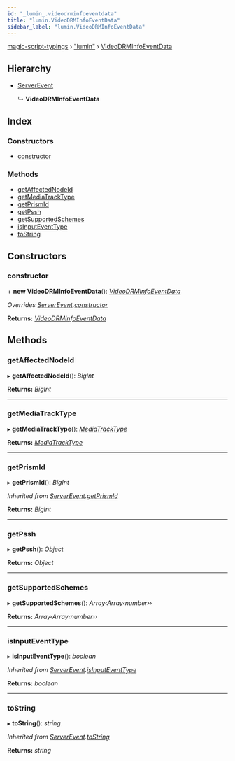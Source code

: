 ```yaml
---
id: "_lumin_.videodrminfoeventdata"
title: "lumin.VideoDRMInfoEventData"
sidebar_label: "lumin.VideoDRMInfoEventData"
---
```


[magic-script-typings](../index.md) › [&quot;lumin&quot;](../modules/_lumin_.md) › [VideoDRMInfoEventData](_lumin_.videodrminfoeventdata.md)

## Hierarchy

* [ServerEvent](_lumin_.serverevent.md)

  ↳ **VideoDRMInfoEventData**

## Index

### Constructors

* [constructor](_lumin_.videodrminfoeventdata.md#constructor)

### Methods

* [getAffectedNodeId](_lumin_.videodrminfoeventdata.md#getaffectednodeid)
* [getMediaTrackType](_lumin_.videodrminfoeventdata.md#getmediatracktype)
* [getPrismId](_lumin_.videodrminfoeventdata.md#getprismid)
* [getPssh](_lumin_.videodrminfoeventdata.md#getpssh)
* [getSupportedSchemes](_lumin_.videodrminfoeventdata.md#getsupportedschemes)
* [isInputEventType](_lumin_.videodrminfoeventdata.md#isinputeventtype)
* [toString](_lumin_.videodrminfoeventdata.md#tostring)

## Constructors

###  constructor

\+ **new VideoDRMInfoEventData**(): *[VideoDRMInfoEventData](_lumin_.videodrminfoeventdata.md)*

*Overrides [ServerEvent](_lumin_.serverevent.md).[constructor](_lumin_.serverevent.md#constructor)*

**Returns:** *[VideoDRMInfoEventData](_lumin_.videodrminfoeventdata.md)*

## Methods

###  getAffectedNodeId

▸ **getAffectedNodeId**(): *BigInt*

**Returns:** *BigInt*

___

###  getMediaTrackType

▸ **getMediaTrackType**(): *[MediaTrackType](../enums/_lumin_.mediatracktype.md)*

**Returns:** *[MediaTrackType](../enums/_lumin_.mediatracktype.md)*

___

###  getPrismId

▸ **getPrismId**(): *BigInt*

*Inherited from [ServerEvent](_lumin_.serverevent.md).[getPrismId](_lumin_.serverevent.md#getprismid)*

**Returns:** *BigInt*

___

###  getPssh

▸ **getPssh**(): *Object*

**Returns:** *Object*

___

###  getSupportedSchemes

▸ **getSupportedSchemes**(): *Array‹Array‹number››*

**Returns:** *Array‹Array‹number››*

___

###  isInputEventType

▸ **isInputEventType**(): *boolean*

*Inherited from [ServerEvent](_lumin_.serverevent.md).[isInputEventType](_lumin_.serverevent.md#isinputeventtype)*

**Returns:** *boolean*

___

###  toString

▸ **toString**(): *string*

*Inherited from [ServerEvent](_lumin_.serverevent.md).[toString](_lumin_.serverevent.md#tostring)*

**Returns:** *string*
